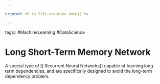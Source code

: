 ```yaml
---

created: <% tp.file.creation_date() %>

---
```

tags:: #MachineLearning #DataScience 

# Long Short-Term Memory Network

A special type of [[ Recurrent Neural Networks]] capable of learning long-term dependencies, and are specifically designed to avoid the long-term dependency problem.



